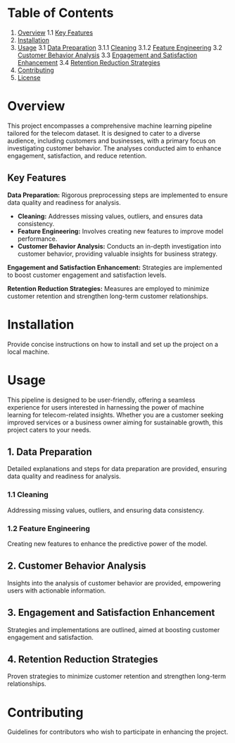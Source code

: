 # Table of Contents

1. [Overview](#overview)
    1.1 [Key Features](#key-features)
2. [Installation](#installation)
3. [Usage](#usage)
    3.1 [Data Preparation](#data-preparation)
        3.1.1 [Cleaning](#cleaning)
        3.1.2 [Feature Engineering](#feature-engineering)
    3.2 [Customer Behavior Analysis](#customer-behavior-analysis)
    3.3 [Engagement and Satisfaction Enhancement](#engagement-and-satisfaction-enhancement)
    3.4 [Retention Reduction Strategies](#retention-reduction-strategies)
4. [Contributing](#contributing)
5. [License](#license)

# Overview

This project encompasses a comprehensive machine learning pipeline tailored for the telecom dataset. It is designed to cater to a diverse audience, including customers and businesses, with a primary focus on investigating customer behavior. The analyses conducted aim to enhance engagement, satisfaction, and reduce retention.

## Key Features

**Data Preparation:** Rigorous preprocessing steps are implemented to ensure data quality and readiness for analysis.

- **Cleaning:** Addresses missing values, outliers, and ensures data consistency.
- **Feature Engineering:** Involves creating new features to improve model performance.
- **Customer Behavior Analysis:** Conducts an in-depth investigation into customer behavior, providing valuable insights for business strategy.

**Engagement and Satisfaction Enhancement:** Strategies are implemented to boost customer engagement and satisfaction levels.

**Retention Reduction Strategies:** Measures are employed to minimize customer retention and strengthen long-term customer relationships.

# Installation

Provide concise instructions on how to install and set up the project on a local machine.

# Usage

This pipeline is designed to be user-friendly, offering a seamless experience for users interested in harnessing the power of machine learning for telecom-related insights. Whether you are a customer seeking improved services or a business owner aiming for sustainable growth, this project caters to your needs.

## 1. Data Preparation

Detailed explanations and steps for data preparation are provided, ensuring data quality and readiness for analysis.

### 1.1 Cleaning

Addressing missing values, outliers, and ensuring data consistency.

### 1.2 Feature Engineering

Creating new features to enhance the predictive power of the model.

## 2. Customer Behavior Analysis

Insights into the analysis of customer behavior are provided, empowering users with actionable information.

## 3. Engagement and Satisfaction Enhancement

Strategies and implementations are outlined, aimed at boosting customer engagement and satisfaction.

## 4. Retention Reduction Strategies

Proven strategies to minimize customer retention and strengthen long-term relationships.

# Contributing

Guidelines for contributors who wish to participate in enhancing the project.

